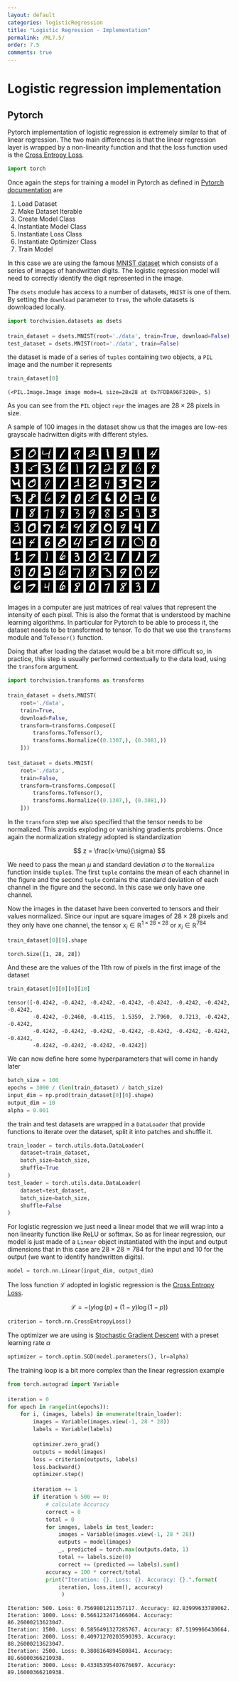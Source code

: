 ```yaml
---
layout: default
categories: logisticRegression
title: "Logistic Regression - Implementation"
permalink: /ML7.5/
order: 7.5
comments: true
---
```


# Logistic regression implementation

## Pytorch
Pytorch implementation of logistic regression is extremely similar to that of linear regression. The two main differences is that the linear regression layer is wrapped by a non-linearity function and that the loss function used is the [Cross Entropy Loss](https://en.wikipedia.org/wiki/Cross_entropy).


```python
import torch
```

Once again the steps for training a model in Pytorch as defined in [Pytorch documentation](https://pytorch.org/tutorials/beginner/blitz/neural_networks_tutorial.html#sphx-glr-beginner-blitz-neural-networks-tutorial-py) are

1. Load Dataset
2. Make Dataset Iterable
3. Create Model Class
4. Instantiate Model Class
5. Instantiate Loss Class
6. Instantiate Optimizer Class
7. Train Model

In this case we are using the famous [MNIST dataset](https://en.wikipedia.org/wiki/MNIST_database) which consists of a series of images of handwritten digits. The logistic regression model will need to correctly identify the digit represented in the image.

The `dsets` module has access to a number of datasets, `MNIST` is one of them. By setting the `download` parameter to `True`, the whole datasets is downloaded locally.


```python
import torchvision.datasets as dsets

train_dataset = dsets.MNIST(root='./data', train=True, download=False)
test_dataset = dsets.MNIST(root='./data', train=False)
```

the dataset is made of a series of `tuples` containing two objects, a `PIL` image and the number it represents


```python
train_dataset[0]
```




    (<PIL.Image.Image image mode=L size=28x28 at 0x7FDDA96F3208>, 5)



As you can see from the `PIL` object  `repr` the images are $28 \times 28$ pixels in size.

A sample of 100 images in the dataset show us that the images are low-res grayscale hadrwitten digits with different styles.


    
![png](ML-7.5-logregImplementation_files/ML-7.5-logregImplementation_10_0.png)
    


Images in a computer are just matrices of real values that represent the intensity of each pixel. This is also the format that is understood by machine learning algorithms. In particular for Pytorch to be able to process it, the dataset needs to be transformed to tensor. To do that we use the `transforms` module and `ToTensor()` function. 

Doing that after loading the dataset would be a bit more difficult so, in practice, this step is usually performed contextually to the data load, using the `transform` argument.


```python
import torchvision.transforms as transforms

train_dataset = dsets.MNIST(
    root='./data', 
    train=True, 
    download=False, 
    transform=transforms.Compose([
        transforms.ToTensor(),
        transforms.Normalize((0.1307,), (0.3081,))
    ]))

test_dataset = dsets.MNIST(
    root='./data', 
    train=False,
    transform=transforms.Compose([
        transforms.ToTensor(),
        transforms.Normalize((0.1307,), (0.3081,))
    ]))
```

In the `transform` step we also specified that the tensor needs to be normalized. This avoids exploding or vanishing gradients problems. Once again the normalization strategy adopted is standardization

$$
z = \frac{x-\mu}{\sigma}
$$

We need to pass the mean $\mu$ and standard deviation $\sigma$ to the `Normalize` function inside `tuple`s. The first `tuple` contains the mean of each channel in the figure and the second `tuple` contains the standard deviation of each channel in the figure and the second. In this case we only have one channel.

Now the images in the dataset have been converted to tensors and their values normalized. Since our input are square images of $28 \times 28$ pixels and they only have one channel, the tensor $x_i \in \mathbb{R}^{1 \times 28 \times 28}$ or $x_i \in \mathbb{R}^{784}$


```python
train_dataset[0][0].shape
```




    torch.Size([1, 28, 28])



And these are the values of the 11th row of pixels in the first image of the dataset


```python
train_dataset[0][0][0][10]
```




    tensor([-0.4242, -0.4242, -0.4242, -0.4242, -0.4242, -0.4242, -0.4242, -0.4242,
            -0.4242, -0.2460, -0.4115,  1.5359,  2.7960,  0.7213, -0.4242, -0.4242,
            -0.4242, -0.4242, -0.4242, -0.4242, -0.4242, -0.4242, -0.4242, -0.4242,
            -0.4242, -0.4242, -0.4242, -0.4242])



We can now define here some hyperparameters that will come in handy later


```python
batch_size = 100
epochs = 3000 / (len(train_dataset) / batch_size)
input_dim = np.prod(train_dataset[0][0].shape)
output_dim = 10
alpha = 0.001
```

the train and test datasets are wrapped in a `DataLoader` that provide functions to iterate over the dataset, split it into patches and shuffle it.


```python
train_loader = torch.utils.data.DataLoader(
    dataset=train_dataset, 
    batch_size=batch_size, 
    shuffle=True
)
test_loader = torch.utils.data.DataLoader(
    dataset=test_dataset, 
    batch_size=batch_size,
    shuffle=False
)
```

For logistic regression we just need a linear model that we will wrap into a non linearity function like ReLU or softmax. So as for linear regression, our model is just made of a `Linear` object instantiated with the input and output dimensions that in this case are $28 \times 28 = 784$ for the input and $10$ for the output (we want to identify handwritten digits).


```python
model = torch.nn.Linear(input_dim, output_dim)
```

The loss function $\mathcal{L}$ adopted in logistic regression is the [Cross Entropy Loss](https://en.wikipedia.org/wiki/Cross_entropy). 

$$
\mathcal{L} = - \left(y \log(p)+(1-y)\log(1-p) \right)
$$


```python
criterion = torch.nn.CrossEntropyLoss()
```

The optimizer we are using is [Stochastic Gradient Descent](https://www.google.com/search?q=stochastic+gradient+descent&oq=stockas&aqs=chrome.2.69i57j0i10l5j0i10i395l2j0i10j0i10i395.1729j1j7&sourceid=chrome&ie=UTF-8) with a preset learning rate $\alpha$


```python
optimizer = torch.optim.SGD(model.parameters(), lr=alpha)
```

The training loop is a bit more complex than the linear regression example


```python
from torch.autograd import Variable

iteration = 0
for epoch in range(int(epochs)):
    for i, (images, labels) in enumerate(train_loader):
        images = Variable(images.view(-1, 28 * 28))
        labels = Variable(labels)

        optimizer.zero_grad()
        outputs = model(images)
        loss = criterion(outputs, labels)
        loss.backward()
        optimizer.step()

        iteration += 1
        if iteration % 500 == 0:
            # calculate Accuracy
            correct = 0
            total = 0
            for images, labels in test_loader:
                images = Variable(images.view(-1, 28 * 28))
                outputs = model(images)
                _, predicted = torch.max(outputs.data, 1)
                total += labels.size(0)
                correct += (predicted == labels).sum()
            accuracy = 100 * correct/total
            print("Iteration: {}. Loss: {}. Accuracy: {}.".format(
                iteration, loss.item(), accuracy)
                 )
```

    Iteration: 500. Loss: 0.7569801211357117. Accuracy: 82.83999633789062.
    Iteration: 1000. Loss: 0.5661232471466064. Accuracy: 86.26000213623047.
    Iteration: 1500. Loss: 0.5856491327285767. Accuracy: 87.5199966430664.
    Iteration: 2000. Loss: 0.40971270203590393. Accuracy: 88.26000213623047.
    Iteration: 2500. Loss: 0.3808164894580841. Accuracy: 88.66000366210938.
    Iteration: 3000. Loss: 0.43385395407676697. Accuracy: 89.16000366210938.

